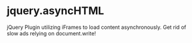 jquery.asyncHTML
================

jQuery Plugin utilizing iFrames to load content asynchronously. Get rid of slow ads relying on document.write!
